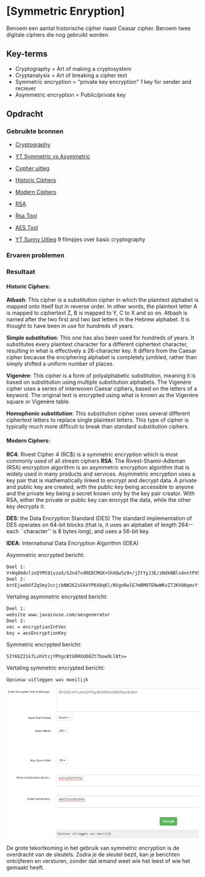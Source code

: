 # [Symmetric Enryption]
Benoem een aantal historische cipher naast Ceasar cipher.
Benoem twee digitale ciphers die nog gebruikt worden.

## Key-terms
- Cryptography = Art of making a cryptosystem
- Cryptanalysis = Art of breaking a cipher text
- Symmetric encryption = "private key encryption" 1 key for sender and reciever
- Asymmetric encryption = Public/private key

## Opdracht
### Gebruikte bronnen
- [Cryptography](https://www.fortinet.com/resources/cyberglossary/what-is-cryptography)
- [YT Symmetric vs Asymmetric](https://www.youtube.com/watch?v=nRou-J4YN4Y)
- [Cypher uitleg](https://www.techtarget.com/searchsecurity/definition/cipher)
- [Historic Ciphers](https://interestingengineering.com/innovation/11-cryptographic-methods-that-marked-history-from-the-caesar-cipher-to-enigma-code-and-beyond)

- [Modern Ciphers](https://www.math.stonybrook.edu/~scott/papers/Book331/Modern_cryptography.html)
- [RSA](https://www.encryptionconsulting.com/education-center/what-is-rsa/)
- [Rsa Tool](https://www.javainuse.com/rsagenerator)
- [AES Tool](https://www.javainuse.com/aesgenerator)
- [YT Sunny Uitleg](https://www.youtube.com/watch?v=vk3py9M2IfE&list=PLSNNzog5eyduN6o4e6AKFHekbH5-37BdV&index=1&t=0s) 9 filmpjes over basic cryptography

### Ervaren problemen


### Resultaat
#### Historic Ciphers:  
**Atbash**: This cipher is a substitution cipher in which the plaintext alphabet is mapped onto itself but in reverse order. In other words, the plaintext letter A is mapped to ciphertext Z, B is mapped to Y, C to X and so on. Atbash is named after the two first and two last letters in the Hebrew alphabet. It is thought to have been in use for hundreds of years.

**Simple substitution**: This one has also been used for hundreds of years. It substitutes every plaintext character for a different ciphertext character, resulting in what is effectively a 26-character key. It differs from the Caesar cipher because the enciphering alphabet is completely jumbled, rather than simply shifted a uniform number of places.

**Vigenère**: This cipher is a form of polyalphabetic substitution, meaning it is based on substitution using multiple substitution alphabets. The Vigenère cipher uses a series of interwoven Caesar ciphers, based on the letters of a keyword. The original text is encrypted using what is known as the Vigenère square or Vigenère table.

**Homophonic substitution**: This substitution cipher uses several different ciphertext letters to replace single plaintext letters. This type of cipher is typically much more difficult to break than standard substitution ciphers.

#### Modern Ciphers:
**RC4**: Rivest Cipher 4 (RC$) is a symmetric encryption which is most commonly used of all stream ciphers
**RSA**: The Rivest-Shamir-Adleman (RSA) encryption algorithm is an asymmetric encryption algorithm that is widely used in many products and services. Asymmetric encryption uses a key pair that is mathematically linked to encrypt and decrypt data. A private and public key are created, with the public key being accessible to anyone and the private key being a secret known only by the key pair creator. With RSA, either the private or public key can encrypt the data, while the other key decrypts it.

**DES**: the Data Encryption Standard (DES) The standard implementation of DES operates on 64-bit blocks (that is, it uses an alphabet of length 264-- each ``character'' is 8 bytes long), and uses a 56-bit key. 

**IDEA**: International Data Encryption Algorithm (IDEA)

Asymmetric encrypted bericht:   

    Deel 1: V+Hq89dvlinQYM591vzoX/G2nd7vdREDCMGK+ShXQw5z9+/jZtYyJ3E/zNdkNBls4nntPX9zbWAFQFKwrIMjsA==
    Deel 2: bntEjaebUfZq5my2vcjcbNW26ZsGkkYP6X8q6l/NVgoRwlE7mBM9TENwWKvZ7JKV80qmvYftLDx76DKe6IM1yQ==

Vertaling asymmetric encrypted bericht:

    Deel 1:
    website www.javainuse.com/aesgenerator
    Deel 2:
    vec = encryptionIntVec
    key = aesEncryptionKey
Symmetric encrypted bericht: 

    SIY6bZ21k7LuhVtsjYPhgcBtGRRXUO8Zt7bow9Ll8ts=

Vertaling symmetric encrypted bericht:  

    Opnieuw uitleggen was moeilijk

![vertaling](../00_includes/0302_symmetricencryption_vertaald.PNG)

De grote tekortkoming in het gebruik van symmetric encryption is de overdracht van de sleutels. Zodra je de sleutel bezit, kan je berichten ontcijferen en versturen, zonder dat iemand weet wie het leest of wie het gemaakt heeft.